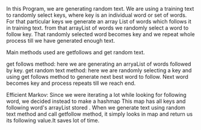 In this Program, we are generating random text. 
We are using a training text to randomly select keys, where key is an individual word or set of words.
For that particular keys we generate an array List of words which follows it in training text.
from that arrayList of words we randomly select a word to follow key.
That randomly selected word becomes key and we repeat whole process till we have generated enough text.

Main methods used are getfollows and get random text.

get follows method: here we are generating an arryaList of words followed by key.
get random text method: here we are randomly selecting a key and using get follows method to generate next best word to follow.
                         Next word becomes key and process repeats till we reach end.
                         
 Efficient Markov: Since we were iterating a lot while looking for following word, we decided instead to make a hashmap 
                    This map has all keys and following word's arrayList stored . When we generate text using random text method 
                     and call getfollow method, it simply looks in map and return us its following value.It saves lot of time.
                     
                     
